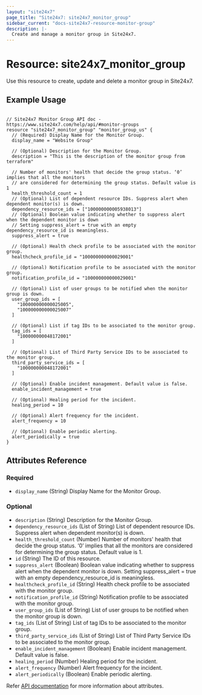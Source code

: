 ```yaml
---
layout: "site24x7"
page_title: "Site24x7: site24x7_monitor_group"
sidebar_current: "docs-site24x7-resource-monitor-group"
description: |-
  Create and manage a monitor group in Site24x7.
---
```


# Resource: site24x7\_monitor\_group

Use this resource to create, update and delete a monitor group in Site24x7.

## Example Usage

```hcl

// Site24x7 Monitor Group API doc - https://www.site24x7.com/help/api/#monitor-groups
resource "site24x7_monitor_group" "monitor_group_us" {
  // (Required) Display Name for the Monitor Group.
  display_name = "Website Group"

  // (Optional) Description for the Monitor Group.
  description = "This is the description of the monitor group from terraform"

  // Number of monitors' health that decide the group status. ‘0’ implies that all the monitors 
  // are considered for determining the group status. Default value is 1
  health_threshold_count = 1
  // (Optional) List of dependent resource IDs. Suppress alert when dependent monitor(s) is down.
  dependency_resource_ids = ["100000000005938013"]
  // (Optional) Boolean value indicating whether to suppress alert when the dependent monitor is down
  // Setting suppress_alert = true with an empty dependency_resource_id is meaningless.
  suppress_alert = true

  // (Optional) Health check profile to be associated with the monitor group.
  healthcheck_profile_id = "100000000000029001"

  // (Optional) Notification profile to be associated with the monitor group. 
  notification_profile_id = "100000000000029001"

  // (Optional) List of user groups to be notified when the monitor group is down.
  user_group_ids = [
    "100000000000025005",
    "100000000000025007"
  ]

  // (Optional) List if tag IDs to be associated to the monitor group.
  tag_ids = [
    "100000000048172001"
  ]

  // (Optional) List of Third Party Service IDs to be associated to the monitor group.
  third_party_service_ids = [
    "100000000048172001"
  ]

  // (Optional) Enable incident management. Default value is false.
  enable_incident_management = true 

  // (Optional) Healing period for the incident.
  healing_period = 10

  // (Optional) Alert frequency for the incident.
  alert_frequency = 10 

  // (Optional) Enable periodic alerting.
  alert_periodically = true
}

```

## Attributes Reference


### Required

* `display_name` (String) Display Name for the Monitor Group.

### Optional

* `description` (String) Description for the Monitor Group.
* `dependency_resource_ids` (List of String) List of dependent resource IDs. Suppress alert when dependent monitor(s) is down.
* `health_threshold_count` (Number) Number of monitors' health that decide the group status. ‘0’ implies that all the monitors are considered for determining the group status. Default value is 1.
* `id` (String) The ID of this resource.
* `suppress_alert` (Boolean) Boolean value indicating whether to suppress alert when the dependent monitor is down. Setting suppress_alert = true with an empty dependency_resource_id is meaningless.
* `healthcheck_profile_id` (String) Health check profile to be associated with the monitor group.
* `notification_profile_id` (String) Notification profile to be associated with the monitor group.
* `user_group_ids` (List of String) List of user groups to be notified when the monitor group is down.
* `tag_ids` (List of String) List of tag IDs to be associated to the monitor group.
* `third_party_service_ids` (List of String) List of Third Party Service IDs to be associated to the monitor group.
* `enable_incident_management` (Boolean) Enable incident management. Default value is false.
* `healing_period` (Number) Healing period for the incident.
* `alert_frequency` (Number) Alert frequency for the incident.
* `alert_periodically` (Boolean) Enable periodic alerting.

Refer [API documentation](https://www.site24x7.com/help/api/#monitor-groups) for more information about attributes.
 